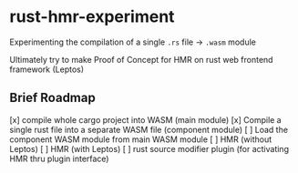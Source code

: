 # rust-hmr-experiment

Experimenting the compilation of a single `.rs` file -> `.wasm` module


Ultimately try to make Proof of Concept for HMR on rust web frontend framework (Leptos)

## Brief Roadmap
[x] compile whole cargo project into WASM (main module)
[x] Compile a single rust file into a separate WASM file (component module)
[ ] Load the component WASM module from main WASM module
[ ] HMR (without Leptos)
[ ] HMR (with Leptos)
[ ] rust source modifier plugin (for activating HMR thru plugin interface)
